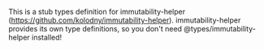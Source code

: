 This is a stub types definition for immutability-helper (https://github.com/kolodny/immutability-helper).
immutability-helper provides its own type definitions, so you don't need @types/immutability-helper installed!
